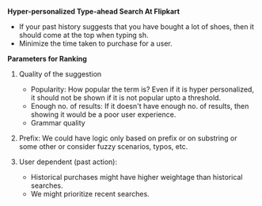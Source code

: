 **Hyper-personalized Type-ahead Search At Flipkart**

* If your past history suggests that you have bought a lot of shoes, then it should come at the top when typing sh.
* Minimize the time taken to purchase for a user.

**Parameters for Ranking**

1. Quality of the suggestion
    - Popularity: How popular the term is? Even if it is hyper personalized, it should not be shown if it is not popular upto a threshold.
    - Enough no. of results: If it doesn't have enough no. of results, then showing it would be a poor user experience.
    - Grammar quality

2. Prefix: We could have logic only based on prefix or on substring or some other or consider fuzzy scenarios, typos, etc.

3. User dependent (past action):
    - Historical purchases might have higher weightage than historical searches.
    - We might prioritize recent searches.